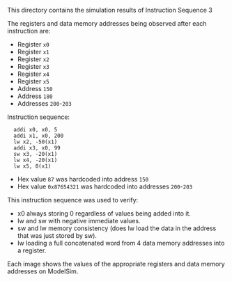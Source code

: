 This directory contains the simulation results of Instruction Sequence 3

The registers and data memory addresses being observed after each instruction are:
- Register `x0`
- Register `x1`
- Register `x2`
- Register `x3`
- Register `x4`
- Register `x5`
- Address `150`
- Address `180`
- Addresses `200`-`203`

Instruction sequence:
``` assembly
  addi x0, x0, 5
  addi x1, x0, 200
  lw x2, -50(x1)
  addi x3, x0, 99
  sw x3, -20(x1)
  lw x4, -20(x1)
  lw x5, 0(x1)
```
  - Hex value `87` was hardcoded into address `150`
  - Hex value `0x87654321` was hardcoded into addresses `200`-`203`

This instruction sequence was used to verify:
- x0 always storing 0 regardless of values being added into it.
- lw and sw with negative immediate values.
- sw and lw memory consistency (does lw load the data in the address that was just stored by sw).
- lw loading a full concatenated word from 4 data memory addresses into a register.

Each image shows the values of the appropriate registers and data memory addresses on ModelSim.

